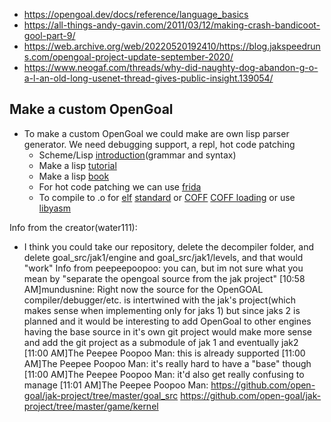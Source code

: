 - https://opengoal.dev/docs/reference/language_basics
- https://all-things-andy-gavin.com/2011/03/12/making-crash-bandicoot-gool-part-9/
- https://web.archive.org/web/20220520192410/https://blog.jakspeedruns.com/opengoal-project-update-september-2020/
- https://www.neogaf.com/threads/why-did-naughty-dog-abandon-g-o-a-l-an-old-long-usenet-thread-gives-public-insight.139054/

## Make a custom OpenGoal
- To make a custom OpenGoal we could make are own lisp parser generator. We need debugging support, a repl, hot code patching
    - Scheme/Lisp [introduction](https://www.youtube.com/watch?v=tA1clbGDczI)(grammar and syntax)
    - Make a lisp [tutorial](https://github.com/kanaka/mal)
    - Make a lisp [book](https://www.buildyourownlisp.com/contents)
    - For hot code patching we can use [frida](https://github.com/rjoudrey/frida-runtime-code-patching/blob/master/hookMyApp.py)
    - To compile to .o for [elf](https://github.com/serge1/ELFIO) [standard](https://refspecs.linuxbase.org/elf/elf.pdf) or [COFF](https://github.com/serge1/COFFI) [COFF loading](https://github.com/Yaxser/COFFLoader2) or use [libyasm](https://github.com/yasm/yasm)


Info from the creator(water111):
- I think you could take our repository, delete the decompiler folder, and delete goal_src/jak1/engine and goal_src/jak1/levels, and that would "work"
Info from peepeepoopoo:
you can, but im not sure what you mean by "separate the opengoal source from the jak project"
[10:58 AM]mundusnine: Right now the source for the OpenGOAL compiler/debugger/etc. is intertwined with the jak's project(which makes sense when implementing only for jaks 1) but since jaks 2 is planned and it would be interesting to add OpenGoal to other engines having the base source in it's own git project would make more sense and add the git project as a submodule of jak 1 and eventually jak2
[11:00 AM]The Peepee Poopoo Man: this is already supported
[11:00 AM]The Peepee Poopoo Man: it's really hard to have a "base" though
[11:00 AM]The Peepee Poopoo Man: it'd also get really confusing to manage
[11:01 AM]The Peepee Poopoo Man: https://github.com/open-goal/jak-project/tree/master/goal_src
https://github.com/open-goal/jak-project/tree/master/game/kernel